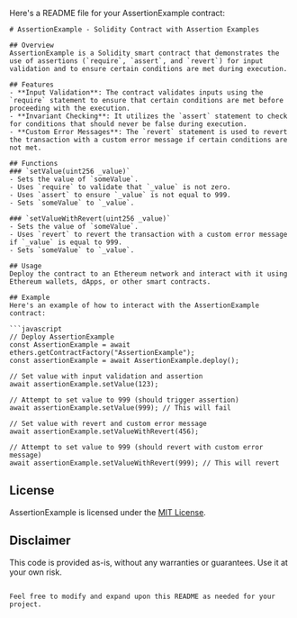 Here's a README file for your AssertionExample contract:

```
# AssertionExample - Solidity Contract with Assertion Examples

## Overview
AssertionExample is a Solidity smart contract that demonstrates the use of assertions (`require`, `assert`, and `revert`) for input validation and to ensure certain conditions are met during execution.

## Features
- **Input Validation**: The contract validates inputs using the `require` statement to ensure that certain conditions are met before proceeding with the execution.
- **Invariant Checking**: It utilizes the `assert` statement to check for conditions that should never be false during execution.
- **Custom Error Messages**: The `revert` statement is used to revert the transaction with a custom error message if certain conditions are not met.

## Functions
### `setValue(uint256 _value)`
- Sets the value of `someValue`.
- Uses `require` to validate that `_value` is not zero.
- Uses `assert` to ensure `_value` is not equal to 999.
- Sets `someValue` to `_value`.

### `setValueWithRevert(uint256 _value)`
- Sets the value of `someValue`.
- Uses `revert` to revert the transaction with a custom error message if `_value` is equal to 999.
- Sets `someValue` to `_value`.

## Usage
Deploy the contract to an Ethereum network and interact with it using Ethereum wallets, dApps, or other smart contracts.

## Example
Here's an example of how to interact with the AssertionExample contract:

```javascript
// Deploy AssertionExample
const AssertionExample = await ethers.getContractFactory("AssertionExample");
const assertionExample = await AssertionExample.deploy();

// Set value with input validation and assertion
await assertionExample.setValue(123);

// Attempt to set value to 999 (should trigger assertion)
await assertionExample.setValue(999); // This will fail

// Set value with revert and custom error message
await assertionExample.setValueWithRevert(456);

// Attempt to set value to 999 (should revert with custom error message)
await assertionExample.setValueWithRevert(999); // This will revert
```

## License
AssertionExample is licensed under the [MIT License](LICENSE).

## Disclaimer
This code is provided as-is, without any warranties or guarantees. Use it at your own risk.
```

Feel free to modify and expand upon this README as needed for your project.
